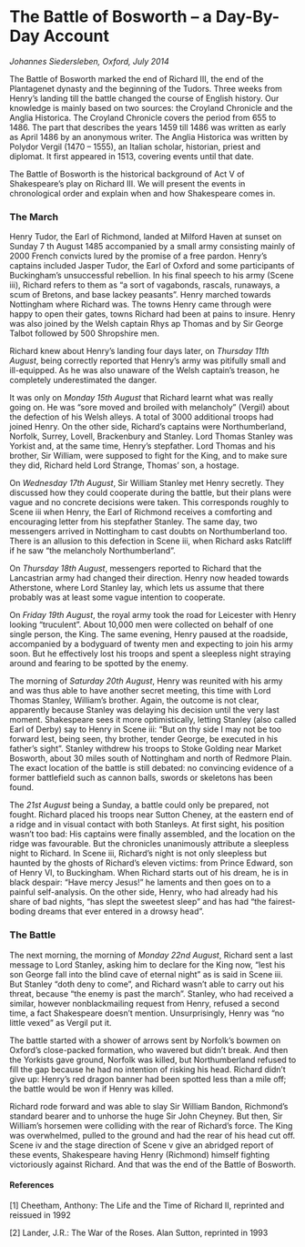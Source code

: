 
# The Battle of Bosworth &ndash; a Day-By-Day Account


*Johannes Siedersleben, Oxford, July 2014*

The Battle of Bosworth marked the end of Richard III, the end of the Plantagenet dynasty and the beginning of the Tudors. Three weeks from Henry’s landing till the battle changed the course of English
history. Our knowledge is mainly based on two sources: the Croyland Chronicle and the Anglia Historica. The
Croyland Chronicle covers the period from 655 to 1486. The part that describes the years 1459 till
1486 was written as early as April 1486 by an anonymous writer. The Anglia Historica was written by
Polydor Vergil (1470 – 1555), an Italian scholar, historian, priest and diplomat. It first appeared in
1513, covering events until that date.

The Battle of Bosworth is the historical background of Act V of Shakespeare’s play on Richard III. We
will present the events in chronological order and explain when and how Shakespeare comes in.

### The March
Henry Tudor, the Earl of Richmond, landed at Milford Haven at sunset on Sunday 7
th August 1485 accompanied by a small army consisting mainly of 2000 French convicts lured by the promise of a free
pardon. Henry’s captains included Jasper Tudor, the Earl of Oxford and some participants of Buckingham’s unsuccessful rebellion. In his final speech to his army (Scene iii), Richard refers to them as “a
sort of vagabonds, rascals, runaways, a scum of Bretons, and base lackey peasants”. Henry marched
towards Nottingham where Richard was. The towns Henry came through were happy to open their
gates, towns Richard had been at pains to insure. Henry was also joined by the Welsh captain Rhys ap
Thomas and by Sir George Talbot followed by 500 Shropshire men.

Richard knew about Henry’s landing four days later, on *Thursday 11th August*, being correctly 
reported that Henry’s army was pitifully small and ill-equipped. As he was also unaware of the Welsh
captain’s treason, he completely underestimated the danger.

It was only on *Monday 15th August* that Richard learnt what was really going on. He was “sore moved
and broiled with melancholy” (Vergil) about the defection of his Welsh alleys. A total of 3000 additional troops had joined Henry. On the other side, Richard’s captains were Northumberland, Norfolk,
Surrey, Lovell, Brackenbury and Stanley. Lord Thomas Stanley was Yorkist and, at the same time,
Henry’s stepfather. Lord Thomas and his brother, Sir William, were supposed to fight for the King,
and to make sure they did, Richard held Lord Strange, Thomas’ son, a hostage.

On *Wednesday 17th August*, Sir William Stanley met Henry secretly. They discussed how they could
cooperate during the battle, but their plans were vague and no concrete decisions were taken. This
corresponds roughly to Scene iii when Henry, the Earl of Richmond receives a comforting and encouraging letter from his stepfather Stanley. The same day, two messengers arrived in Nottingham to
cast doubts on Northumberland too. There is an allusion to this defection in Scene iii, when Richard
asks Ratcliff if he saw “the melancholy Northumberland”.

On *Thursday 18th August*, messengers reported to Richard that the Lancastrian army had changed
their direction. Henry now headed towards Atherstone, where Lord Stanley lay, which lets us assume
that there probably was at least some vague intention to cooperate.

On *Friday 19th August*, the royal army took the road for Leicester with Henry looking “truculent”.
About 10,000 men were collected on behalf of one single person, the King. The same evening, Henry
paused at the roadside, accompanied by a bodyguard of twenty men and expecting to join his army
soon. But he effectively lost his troops and spent a sleepless night straying around and fearing to be
spotted by the enemy.

The morning of *Saturday 20th August*, Henry was reunited with his army and was thus able to have
another secret meeting, this time with Lord Thomas Stanley, William’s brother. Again, the outcome is
not clear, apparently because Stanley was delaying his decision until the very last moment. Shakespeare sees it more optimistically, letting Stanley (also called Earl of Derby) say to Henry in Scene iii:
“But on thy side I may not be too forward lest, being seen, thy brother, tender George, be executed
in his father’s sight”. Stanley withdrew his troops to Stoke Golding near Market Bosworth, about 30
miles south of Nottingham and north of Redmore Plain. The exact location of the battle is still debated: no convincing evidence of a former battlefield such as cannon balls, swords or skeletons has
been found.

The *21st August* being a Sunday, a battle could only be prepared, not fought. Richard placed his
troops near Sutton Cheney, at the eastern end of a ridge and in visual contact with both Stanleys. At
first sight, his position wasn’t too bad: His captains were finally assembled, and the location on the
ridge was favourable. But the chronicles unanimously attribute a sleepless night to Richard. In Scene
iii, Richard’s night is not only sleepless but haunted by the ghosts of Richard’s eleven victims: from
Prince Edward, son of Henry VI, to Buckingham. When Richard starts out of his dream, he is in black
despair: “Have mercy Jesus!” he laments and then goes on to a painful self-analysis. On the other
side, Henry, who had already had his share of bad nights, “has slept the sweetest sleep” and has had
“the fairest-boding dreams that ever entered in a drowsy head”.

### The Battle
The next morning, the morning of *Monday 22nd August*, Richard sent a last message to Lord Stanley,
asking him to declare for the King now, “lest his son George fall into the blind cave of eternal night”
as is said in Scene iii. But Stanley “doth deny to come”, and Richard wasn’t able to carry out his
threat, because “the enemy is past the march”. Stanley, who had received a similar, however nonblackmailing request from Henry, 
refused a second time, a fact Shakespeare doesn’t mention. Unsurprisingly, Henry was “no little vexed” as Vergil put it.

The battle started with a shower of arrows sent by Norfolk’s bowmen on Oxford’s close-packed formation, 
who wavered but didn’t break. And then the Yorkists gave ground, Norfolk was killed, but
Northumberland refused to fill the gap because he had no intention of risking his head. Richard
didn’t give up: Henry’s red dragon banner had been spotted less than a mile off; the battle would be
won if Henry was killed.

Richard rode forward and was able to slay Sir William Bandon, Richmond’s standard bearer and to
unhorse the huge Sir John Cheyney. But then, Sir William’s horsemen were colliding with the rear of
Richard’s force. The King was overwhelmed, pulled to the ground and had the rear of his head cut
off. Scene iv and the stage direction of Scene v give an abridged report of these events, Shakespeare
having Henry (Richmond) himself fighting victoriously against Richard. And that was the end of the
Battle of Bosworth.

#### References

[1] Cheetham, Anthony: The Life and the Time of Richard II, reprinted and reissued in 1992

[2] Lander, J.R.: The War of the Roses. Alan Sutton, reprinted in 1993
